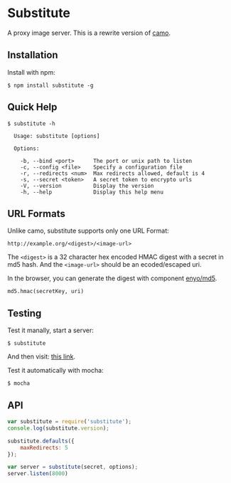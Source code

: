 # Substitute

A proxy image server. This is a rewrite version of [camo](https://github.com/atmos/camo).


## Installation

Install with npm:

```
$ npm install substitute -g
```


## Quick Help

```
$ substitute -h

  Usage: substitute [options]

  Options:

    -b, --bind <port>      The port or unix path to listen
    -c, --config <file>    Specify a configuration file
    -r, --redirects <num>  Max redirects allowed, default is 4
    -s, --secret <token>   A secret token to encrypto urls
    -V, --version          Display the version
    -h, --help             Display this help menu
```


## URL Formats

Unlike camo, substitute supports only one URL Format:

```
http://example.org/<digest>/<image-url>
```

The `<digest>` is a 32 character hex encoded HMAC digest with a secret in md5 hash. And the `<image-url>` should be an ecoded/escaped uri.

In the browser, you can generate the digest with component [enyo/md5](https://github.com/enyo/md5).

```
md5.hmac(secretKey, uri)
```


## Testing

Test it manally, start a server:

```
$ substitute
```

And then visit: [this link](http://localhost:8000/d42a08bfa19e5b526b0d2d53eb3b106c/http%3A%2F%2Fmedia.ebaumsworld.com%2Fpicture%2FMincemeat%2FPimp.jpg).

Test it automatically with mocha:

```
$ mocha
```

## API


```js
var substitute = require('substitute');
console.log(substitute.version);

substitute.defaults({
    maxRedirects: 5
});

var server = substitute(secret, options);
server.listen(8000)
```
